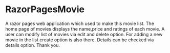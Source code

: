 # RazorPagesMovie
A razor pages web application which used to make this movie list.
The home page of movies displays the name,price and ratings of each movie.
A user can modify list of movies via edit and delete option.
For adding a new movie in the list create option is also there.
Details can be checked via details option.
Thank you.
